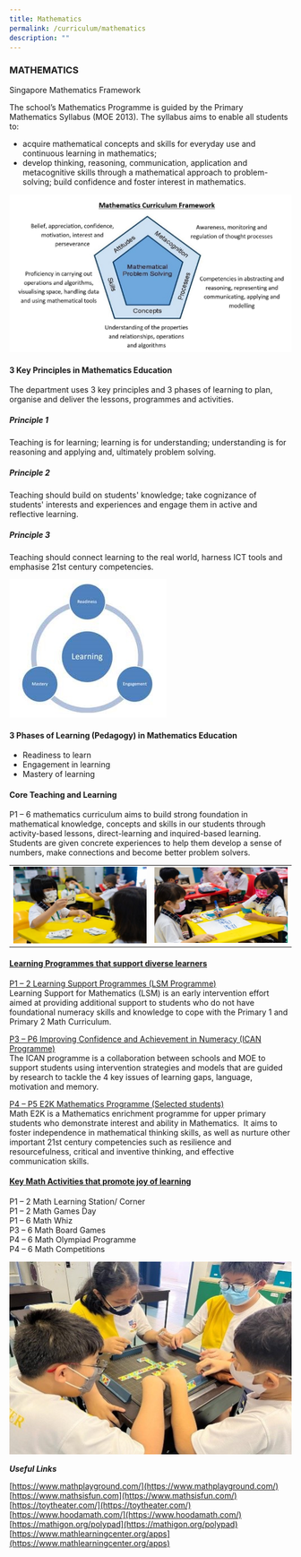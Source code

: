```yaml
---
title: Mathematics
permalink: /curriculum/mathematics
description: ""
---
```

### MATHEMATICS

Singapore Mathematics Framework  

The school’s Mathematics Programme is guided by the Primary Mathematics Syllabus (MOE 2013). The syllabus aims to enable all students to: 

*   acquire mathematical concepts and skills for everyday use and continuous learning in mathematics;
*   develop thinking, reasoning, communication, application and metacognitive skills through a mathematical approach to problem-solving; build confidence and foster interest in mathematics.

![](/images/5%20(7).jpg) 

#### 3 Key Principles in Mathematics Education

The department uses 3 key principles and 3 phases of learning to plan, organise and deliver the lessons, programmes and activities.

##### Principle 1

Teaching is for learning; learning is for understanding; understanding is for reasoning and applying and, ultimately problem solving.

##### Principle 2

Teaching should build on students' knowledge; take cognizance of students' interests and experiences and engage them in active and reflective learning.

##### Principle 3

Teaching should connect learning to the real world, harness ICT tools and emphasise 21st century competencies.

![](/images/2%20(13).jpg)

#### 3 Phases of Learning (Pedagogy) in Mathematics Education  

*   Readiness to learn
*   Engagement in learning
*   Mastery of learning

#### Core Teaching and Learning

P1 – 6 mathematics curriculum aims to build strong foundation in mathematical knowledge, concepts and skills in our students through activity-based lessons, direct-learning and inquired-based learning.  Students are given concrete experiences to help them develop a sense of numbers, make connections and become better problem solvers.  

<table>
	<tr>
		<td>
			<img src="/images/1%20(11).jpg"/>
		</td>
		<td>  
			<img src="/images/2%20(12).jpg"/>
		</td>
	</tr>
</table>
  
#### <u>Learning Programmes that support diverse learners</u>

<u>P1 – 2 Learning Support Programmes (LSM Programme)</u> <br>
Learning Support for Mathematics (LSM) is an early intervention effort aimed at providing additional support to students who do not have foundational numeracy skills and knowledge to cope with the Primary 1 and Primary 2 Math Curriculum. 

<u>P3 – P6 Improving Confidence and Achievement in Numeracy (ICAN Programme)</u> <br>
The ICAN programme is a collaboration between schools and MOE to support students using intervention strategies and models that are guided by research to tackle the 4 key issues of learning gaps, language, motivation and memory.

<u>P4 – P5 E2K Mathematics Programme (Selected students)</u> <br>
Math E2K is a Mathematics enrichment programme for upper primary students who demonstrate interest and ability in Mathematics.  It aims to foster independence in mathematical thinking skills, as well as nurture other important 21st century competencies such as resilience and resourcefulness, critical and inventive thinking, and effective communication skills.



#### <u>Key Math Activities that promote joy of learning</u>

P1 – 2 Math Learning Station/ Corner <br>
P1 – 2 Math Games Day<br>
P1 – 6 Math Whiz   <br>
P3 – 6 Math Board Games <br>
P4 – 6 Math Olympiad Programme <br>
P4 – 6 Math Competitions

![](/images/4%20(9).jpg)

  

**_Useful Links_**  

[](https://www.mathplayground.com/)[https://www.mathplayground.com/](https://www.mathplayground.com/)  
[](https://www.mathsisfun.com/)[https://www.mathsisfun.com](https://www.mathsisfun.com/)  
[](https://toytheater.com/)[https://toytheater.com/](https://toytheater.com/)  
[](https://www.hoodamath.com/)[https://www.hoodamath.com/](https://www.hoodamath.com/)  
[](https://mathigon.org/polypad)[https://mathigon.org/polypad](https://mathigon.org/polypad)  
[](https://www.mathlearningcenter.org/apps)[https://www.mathlearningcenter.org/apps](https://www.mathlearningcenter.org/apps)